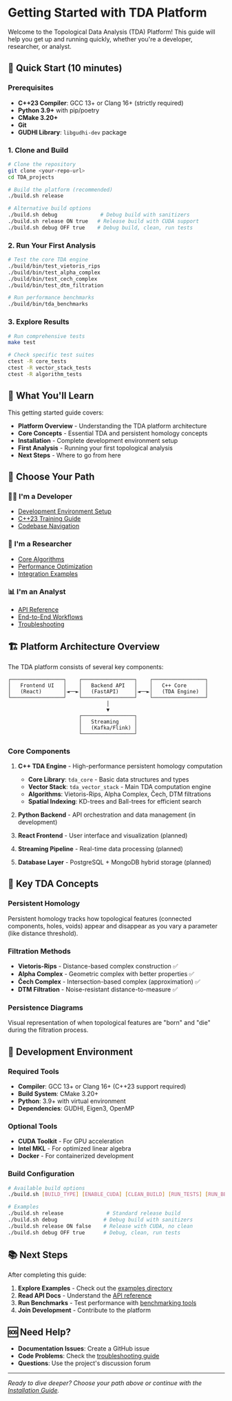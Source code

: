 # Getting Started with TDA Platform

Welcome to the Topological Data Analysis (TDA) Platform! This guide will help you get up and running quickly, whether you're a developer, researcher, or analyst.

## 🚀 Quick Start (10 minutes)

### Prerequisites
- **C++23 Compiler**: GCC 13+ or Clang 16+ (strictly required)
- **Python 3.9+** with pip/poetry
- **CMake 3.20+**
- **Git**
- **GUDHI Library**: `libgudhi-dev` package

### 1. Clone and Build
```bash
# Clone the repository
git clone <your-repo-url>
cd TDA_projects

# Build the platform (recommended)
./build.sh release

# Alternative build options
./build.sh debug              # Debug build with sanitizers
./build.sh release ON true   # Release build with CUDA support
./build.sh debug OFF true    # Debug build, clean, run tests
```

### 2. Run Your First Analysis
```bash
# Test the core TDA engine
./build/bin/test_vietoris_rips
./build/bin/test_alpha_complex
./build/bin/test_cech_complex
./build/bin/test_dtm_filtration

# Run performance benchmarks
./build/bin/tda_benchmarks
```

### 3. Explore Results
```bash
# Run comprehensive tests
make test

# Check specific test suites
ctest -R core_tests
ctest -R vector_stack_tests
ctest -R algorithm_tests
```

## 📖 What You'll Learn

This getting started guide covers:

- **Platform Overview** - Understanding the TDA platform architecture
- **Core Concepts** - Essential TDA and persistent homology concepts
- **Installation** - Complete development environment setup
- **First Analysis** - Running your first topological analysis
- **Next Steps** - Where to go from here

## 🎯 Choose Your Path

### 👨‍💻 **I'm a Developer**
- [Development Environment Setup](../training/development_environment_setup.md)
- [C++23 Training Guide](../training/cpp23_training_guide.md)
- [Codebase Navigation](../training/codebase_navigation.md)

### 🔬 **I'm a Researcher**
- [Core Algorithms](../algorithms/)
- [Performance Optimization](../performance/)
- [Integration Examples](../examples/)

### 📊 **I'm an Analyst**
- [API Reference](../api/)
- [End-to-End Workflows](../integration/)
- [Troubleshooting](../troubleshooting/)

## 🏗️ Platform Architecture Overview

The TDA platform consists of several key components:

```
┌─────────────────┐    ┌─────────────────┐    ┌─────────────────┐
│   Frontend UI   │    │   Backend API   │    │   C++ Core      │
│   (React)       │◄──►│   (FastAPI)     │◄──►│   (TDA Engine)  │
└─────────────────┘    └─────────────────┘    └─────────────────┘
                                │
                                ▼
                       ┌─────────────────┐
                       │   Streaming     │
                       │   (Kafka/Flink) │
                       └─────────────────┘
```

### Core Components

1. **C++ TDA Engine** - High-performance persistent homology computation
   - **Core Library**: `tda_core` - Basic data structures and types
   - **Vector Stack**: `tda_vector_stack` - Main TDA computation engine
   - **Algorithms**: Vietoris-Rips, Alpha Complex, Čech, DTM filtrations
   - **Spatial Indexing**: KD-trees and Ball-trees for efficient search

2. **Python Backend** - API orchestration and data management (in development)
3. **React Frontend** - User interface and visualization (planned)
4. **Streaming Pipeline** - Real-time data processing (planned)
5. **Database Layer** - PostgreSQL + MongoDB hybrid storage (planned)

## 🧠 Key TDA Concepts

### Persistent Homology
Persistent homology tracks how topological features (connected components, holes, voids) appear and disappear as you vary a parameter (like distance threshold).

### Filtration Methods
- **Vietoris-Rips** - Distance-based complex construction ✅
- **Alpha Complex** - Geometric complex with better properties ✅
- **Čech Complex** - Intersection-based complex (approximation) ✅
- **DTM Filtration** - Noise-resistant distance-to-measure ✅

### Persistence Diagrams
Visual representation of when topological features are "born" and "die" during the filtration process.

## 🔧 Development Environment

### Required Tools
- **Compiler**: GCC 13+ or Clang 16+ (C++23 support required)
- **Build System**: CMake 3.20+
- **Python**: 3.9+ with virtual environment
- **Dependencies**: GUDHI, Eigen3, OpenMP

### Optional Tools
- **CUDA Toolkit** - For GPU acceleration
- **Intel MKL** - For optimized linear algebra
- **Docker** - For containerized development

### Build Configuration
```bash
# Available build options
./build.sh [BUILD_TYPE] [ENABLE_CUDA] [CLEAN_BUILD] [RUN_TESTS] [RUN_BENCHMARKS]

# Examples
./build.sh release              # Standard release build
./build.sh debug               # Debug build with sanitizers
./build.sh release ON false    # Release with CUDA, no clean
./build.sh debug OFF true      # Debug, clean, run tests
```

## 📚 Next Steps

After completing this guide:

1. **Explore Examples** - Check out the [examples directory](../examples/)
2. **Read API Docs** - Understand the [API reference](../api/)
3. **Run Benchmarks** - Test performance with [benchmarking tools](../performance/)
4. **Join Development** - Contribute to the platform

## 🆘 Need Help?

- **Documentation Issues**: Create a GitHub issue
- **Code Problems**: Check the [troubleshooting guide](../troubleshooting/)
- **Questions**: Use the project's discussion forum

---

*Ready to dive deeper? Choose your path above or continue with the [Installation Guide](installation.md).*
